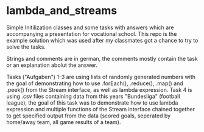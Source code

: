 # lambda_and_streams
Simple Initilization classes and some tasks with answers which are accompanying a presentation for vocational school. This repo is the example solution which was used after my classmates got a chance to try to solve the tasks.

Strings and comments are in german, the comments mostly contain the task or an explanation abolut the answer.

Tasks ("Aufgaben") 1-3 are using lists of randomly generated numbers with the goal of demonstrating how to use .forEach(), .reduce(), .map() and .peek() from the Stream interface, as well as lambda expression.
Task 4 is using .csv files containing data from this years "Bundesliga" (football league), the goal of this task was to demonstrate how to use lambda expression and multiple functions of the Stream interface chained together to get specified output from the data (scored goals, seperated by home/away team, all game results of a team).

